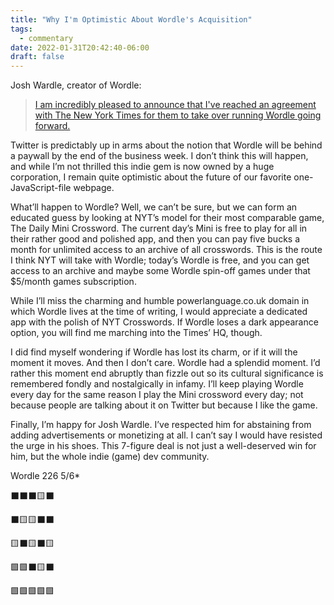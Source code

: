 ```yaml
---
title: "Why I'm Optimistic About Wordle's Acquisition"
tags:
  - commentary
date: 2022-01-31T20:42:40-06:00
draft: false
---
```


Josh Wardle, creator of Wordle:

> [I am incredibly pleased to announce that I've reached an agreement with The New York Times for them to take over running Wordle going forward.](https://twitter.com/powerlanguish/status/1488263944309731329)

Twitter is predictably up in arms about the notion that Wordle will be behind a paywall by the end of the business week. I don’t think this will happen, and while I’m not thrilled this indie gem is now owned by a huge corporation, I remain quite optimistic about the future of our favorite one-JavaScript-file webpage.

What’ll happen to Wordle? Well, we can’t be sure, but we can form an educated guess by looking at NYT’s model for their most comparable game, The Daily Mini Crossword. The current day’s Mini is free to play for all in their rather good and polished app, and then you can pay five bucks a month for unlimited access to an archive of all crosswords. This is the route I think NYT will take with Wordle; today’s Wordle is free, and you can get access to an archive and maybe some Wordle spin-off games under that $5/month games subscription.

While I’ll miss the charming and humble powerlanguage.co.uk domain in which Wordle lives at the time of writing, I would appreciate a dedicated app with the polish of NYT Crosswords. If Wordle loses a dark appearance option, you will find me marching into the Times’ HQ, though.

I did find myself wondering if Wordle has lost its charm, or if it will the moment it moves. And then I don’t care. Wordle had a splendid moment. I’d rather this moment end abruptly than fizzle out so its cultural significance is remembered fondly and nostalgically in infamy. I’ll keep playing Wordle every day for the same reason I play the Mini crossword every day; not because people are talking about it on Twitter but because I like the game.

Finally, I’m happy for Josh Wardle. I’ve respected him for abstaining from adding advertisements or monetizing at all. I can’t say I would have resisted the urge in his shoes. This 7-figure deal is not just a well-deserved win for him, but the whole indie (game) dev community.

Wordle 226 5/6\*

⬛⬛⬛🟨⬛

⬛🟨🟨⬛⬛

🟨⬛🟨⬛🟨

🟩🟩⬛🟨⬛

🟩🟩🟩🟩🟩
